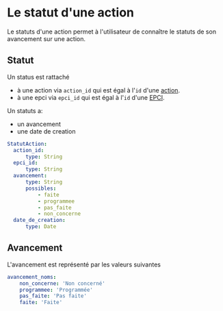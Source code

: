 # Le statut d'une action

Le statuts d'une action permet à l'utilisateur de connaître le statuts de son avancement sur une action.


## Statut
Un status est rattaché
- à une action via `action_id` qui est égal à l'`id` d'une [action](action.md).
- à une epci via `epci_id` qui est égal à l'`id` d'une [EPCI](epci.md).

Un statuts a:
- un avancement
- une date de creation

```yaml
StatutAction:
  action_id:
      type: String
  epci_id:
      type: String
  avancement:
      type: String
      possibles:
          - faite
          - programmee
          - pas_faite
          - non_concerne
  date_de_creation:
      type: Date
```

## Avancement
L'avancement est représenté par les valeurs suivantes

```yaml
avancement_noms:
    non_concerne: 'Non concerné'
    programmee: 'Programmée'
    pas_faite: 'Pas faite'
    faite: 'Faite'
```
